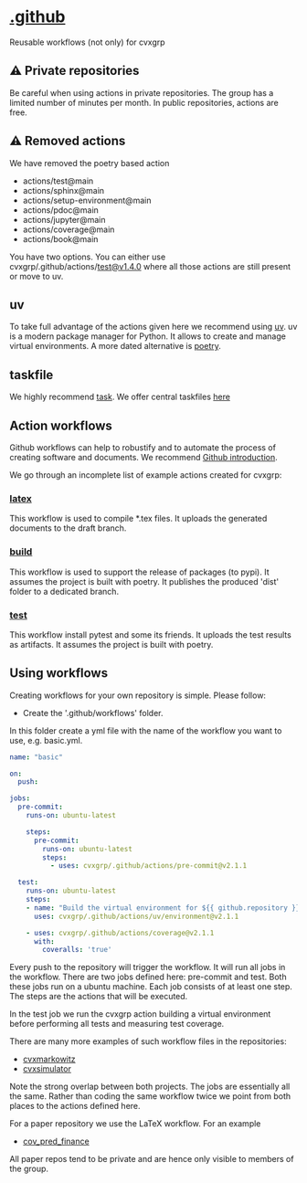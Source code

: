 # [.github](https://docs.github.com/en/actions/using-workflows/creating-starter-workflows-for-your-organization#creating-a-starter-workflow)

Reusable workflows (not only) for cvxgrp

## :warning: Private repositories

Be careful when using actions in private repositories.
The group has a limited number of minutes per month.
In public repositories, actions are free.

## :warning: Removed actions

We have removed the poetry based action

- actions/test@main
- actions/sphinx@main
- actions/setup-environment@main
- actions/pdoc@main
- actions/jupyter@main
- actions/coverage@main
- actions/book@main

You have two options. You can either use cvxgrp/.github/actions/test@v1.4.0
where all those actions are still present or move to uv.

## uv

To take full advantage of the actions given here we recommend using
[uv](https://github.com/astral-sh/uv). uv is a modern package manager for Python.
It allows to create and manage virtual environments.
A more dated alternative is [poetry](https://python-poetry.org/).

## taskfile

We highly recommend [task](https://taskfile.dev). We offer central taskfiles [here](https://github.com/cvxgrp/.github/blob/main/tasks)

## Action workflows

Github workflows can help to robustify and to automate
the process of creating software and documents.
We recommend [Github introduction](https://docs.github.com/actions).

We go through an incomplete list of example actions created for cvxgrp:

### [latex](https://github.com/cvxgrp/.github/blob/main/actions/latex/action.yml)

This workflow is used to compile *.tex files.
It uploads the generated documents to the draft branch.

### [build](https://github.com/cvxgrp/.github/blob/main/actions/uv/build/action.yml)

This workflow is used to support the release of packages (to pypi).
It assumes the project is built with poetry. It publishes the produced
'dist' folder to a dedicated branch.

### [test](https://github.com/cvxgrp/.github/blob/main/actions/uv/test/action.yml)

This workflow install pytest and some its friends.
It uploads the test results as artifacts.
It assumes the project is built with poetry.

## Using workflows

Creating workflows for your own repository is simple.
Please follow:

- Create the '.github/workflows' folder.

In this folder create a yml file with the name of the workflow
you want to use, e.g. basic.yml.

```yaml
name: "basic"

on:
  push:

jobs:
  pre-commit:
    runs-on: ubuntu-latest

    steps:
      pre-commit:
        runs-on: ubuntu-latest
        steps:
          - uses: cvxgrp/.github/actions/pre-commit@v2.1.1

  test:
    runs-on: ubuntu-latest
    steps:
    - name: "Build the virtual environment for ${{ github.repository }}"
      uses: cvxgrp/.github/actions/uv/environment@v2.1.1

    - uses: cvxgrp/.github/actions/coverage@v2.1.1
      with:
        coveralls: 'true'
```

Every push to the repository will trigger the workflow.
It will run all jobs in the workflow.
There are two jobs defined here: pre-commit and test.
Both these jobs run on a ubuntu machine.
Each job consists of at least one step.
The steps are the actions that will be executed.

In the test job we run the cvxgrp action building a 
virtual environment before performing all tests
and measuring test coverage.

There are many more examples of such workflow files in the repositories:

- [cvxmarkowitz](https://github.com/cvxgrp/cvxmarkowitz/tree/main/.github/workflows)
- [cvxsimulator](https://github.com/cvxgrp/simulator/tree/main/.github/workflows)

Note the strong overlap between both projects.
The jobs are essentially all the same.
Rather than coding the same workflow twice we point from both places to the actions
defined here.

For a paper repository we use the LaTeX workflow. For an example

- [cov_pred_finance](https://github.com/cvxgrp/cov_pred_finance_paper/tree/main/.github/workflows)

All paper repos tend to be private and are hence only
visible to members of the group.

